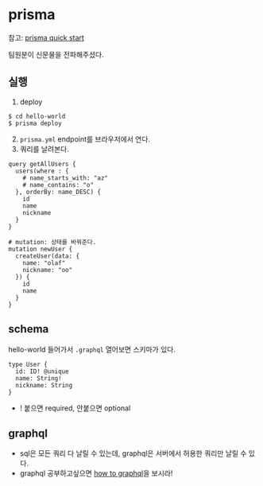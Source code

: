 # prisma

참고: [prisma quick start](https://www.prisma.io/docs/quickstart/)

팀원분이 신문물을 전파해주셨다.

## 실행 

1. deploy
```
$ cd hello-world
$ prisma deploy
```
2. `prisma.yml` endpoint를 브라우저에서 연다.
3. 쿼리를 날려본다.

```
query getAllUsers {
  users(where : {
    # name_starts_with: "az"
    # name_contains: "o"
  }, orderBy: name_DESC) {
    id
    name
    nickname
  }
}

# mutation: 상태를 바꿔준다.
mutation newUser {
  createUser(data: {
    name: "olaf" 
    nickname: "oo"
  }) {
    id
    name
  }
}
```

## schema

hello-world 들어가서 `.graphql` 열어보면 스키마가 있다.

```
type User {
  id: ID! @unique
  name: String!
  nickname: String
}
```
- ! 붙으면 required, 안붙으면 optional

## graphql

- sql은 모든 쿼리 다 날릴 수 있는데, graphql은 서버에서 허용한 쿼리만 날릴 수 있다.
-  graphql 공부하고싶으면 [how to graphql](https://www.howtographql.com/)을 보시라!